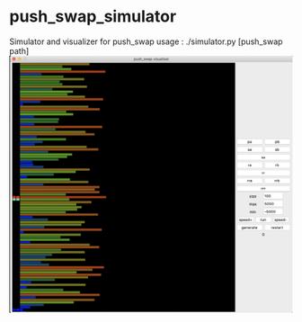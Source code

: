 # push_swap_simulator
Simulator and visualizer for push_swap
usage : ./simulator.py [push_swap path]
![](screen.png)
